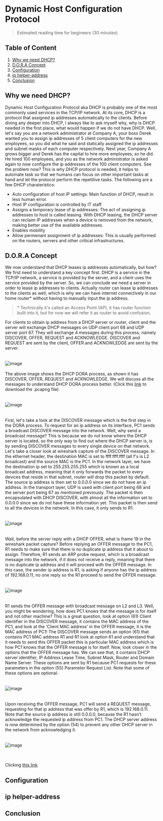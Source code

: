 # Dynamic Host Configuration Protocol
  > Estimated reading time for begineers (30 minutes)
## Table of Content
  1. [Why we need DHCP?](#intro)
  2. [D.O.R.A Concept](#dora)
  3. [Configuration](#config)
  4. [ip helper-address](#iphelp)
  5. [Conclusion](#conclusion)
 
 ## Why we need DHCP? <a name="intro"></a>
 
 Dynamic Host Configuration Protocol aka DHCP is probably one of the most commonly used services in the TCP/IP network. At its core, DHCP is a protocol that assigned ip addresses automatically to the clients. Before diving any deeper into DHCP, I always like to ask myself why, why is DHCP needed in the first place, what would happen if we do not have DHCP. Well, let's say you are a network administrator at Company A, your boss Derek wanted you to assign ip addresses of 5 client computers for the new employees, so you did what he said and statically assigned the ip addresses and subnet masks of each computer respectively. Next year, Company A grows bigger and Derek has the capital to hire more employees, so he did. He hired 100 employees, and you as the network administrator is asked again to now configure the ip addresses of the 100 client computers. See the problem now? This is why DHCP protocol is needed, it helps to automate task so that we humans can focus on other important tasks at hand and let the protocol perform the repetitive tasks. The following are a few DHCP charateristics:
 - Auto configuration of host IP settings: Main function of DHCP, result in less human error.
 - Host IP configuration is controlled by IT staff
 - Assigns a temporary lease of ip addresses: The act of assigning ip addresses to host is called leasing. With DHCP leasing, the DHCP server can reclaim IP addresses when a device is removed from the network, making better use of the available addresses.
 - Enables mobility
 - Allow permenant assignment of ip addresses: This is usually performed on the routers, servers and other critical infrastructures.  


 ## D.O.R.A Concept <a name="dora"></a>
 
 We now understand that DHCP leases ip addresses automatically, but how? We first need to understand a key concept first. DHCP is a service in the TCP/IP network, a service is provided by the server, and a client uses the service provided by the server. So, we can conclude we need a server in order to lease ip addresses to clients. Actually router can lease ip addresses to the clients as well, which is why we can have internet connectively in our home router* without having to manually input the ip address. 
 
  > \* Technically it's called an Access Point (AP), it has router function built into it, but for now we will refer it as router to avoid confusion.

For clients to obtain ip address from a DHCP server or router, client and the server will exchange DHCP messages on UDP client port 68 and UDP server port 67. They will exchange 4 messages during this process, namely DISCOVER, OFFER, REQUEST and ACKNOWLEDGE. DISCOVER and REQUEST are sent by the client, OFFER and ACKNOWLEDGE are sent by the server.
<br />
<br />
<br />
![image](https://user-images.githubusercontent.com/73285881/121533644-0e7abe00-ca33-11eb-83d4-dcac81302a0f.png)
<br />
<br />
The above image shows the DHCP DORA process, as shown it has DISCOVER, OFFER, REQUEST and ACKNOWLEDGE. We will discuss all the messages to understand DHCP DORA process better. (Click this [link](./DHCP_Messages.pcapng) to download the .pcapng file)
<br />
<br />
<br />
![image](https://user-images.githubusercontent.com/73285881/121621755-60592d80-ca9f-11eb-8604-13ffdd00abc8.png)
<br />
<br />
<br />
First, let's take a look at the DISCOVER message which is the first step in the DORA process. To request for an ip address on its interface, PC1 sends a broadcast DISCOVER message into the network. Well, why send a broadcast message? This is because we do not know where the DHCP server is located, so the only way to find out where the DHCP server is, is by sending DISCOVER messages to every single device on that network. Let's take a closer look at wireshark capture of the DISCOVER message. In the ethernet header, the destination MAC is set to ffff.ffff.ffff (all f's is L2 broadcast) and the source MAC is the PC1. In the network layer, we have the destination ip set to 255.255.255.255 which is known as a local broadcast address, meaning that it only forwards the packet to every devices that reside in that subnet, router will drop this packet by default. The source ip address is then set to 0.0.0.0 since we do not have an ip address. In the transport layer, UDP is used with client port being 68 and the server port being 67 as mentioned previously. The packet is then encapsulated with DHCP DISCOVER, with almost all the information set to 0.0.0.0 since we do not have these information yet. This packet is then send to all the devices in the network. In this case, it only sends to R1.
<br />
<br />
<br />
![image](https://user-images.githubusercontent.com/73285881/121624860-e9269800-caa4-11eb-941f-0e8f8b255b67.png)
<br />
<br />
<br />
Wait, before the server reply with a DHCP OFFER, what is frame 19 in the wireshark packet capture? Before replying an OFFER message to the PC1, R1 needs to make sure that there is no duplicate ip address that it about to assign. Therefore, R1 sends an ARP probe request, which is a broadcast message into the network, if it does not receive a reply, meaning that there is no duplicate ip address and it will proceed with the OFFER message. In this case, the sender ip address is R1, is asking if anyone has the ip address of 192.168.0.11, no one reply so the R1 proceed to send the OFFER message.
<br />
<br />
<br />
![image](https://user-images.githubusercontent.com/73285881/121626597-4ff98080-caa8-11eb-9814-463053206d6a.png)
<br />
<br />
<br />
R1 sends the OFFER message with broadcast message on L2 and L3. Well, you might be wondering, how does PC1 knows that the message is for itself and not other machine? This is a great question, look at option (61) Client identifier in the DISCOVER message, it contains the MAC address of the PC1, and look at the ‘Client MAC address’ in the OFFER message, it is the MAC address of PC1! The DISCOVER message sends an option (61) that contains PC1 MAC address R1 and R1 look at option 61 and understand that it needs to send this OFFER packet this is particular MAC address which is how PC1 knows that the OFFER message is for itself. Now, look closer in the options that the OFFER message has. We can see that, it contains DHCP server identifier, IP Address Lease Time, Subnet Mask, Router and Domain Name Server. These options are sent by R1 because PC1 requests for these parameters in the option (55) Parameter Request List. Note that some of these options are optional.
<br />
<br />
<br />
![image](https://user-images.githubusercontent.com/73285881/121628458-d8c5eb80-caab-11eb-90d3-146377adadea.png)
<br />
<br />
<br />
Upon receiving the OFFER message, PC1 will send a REQUEST message, requesting for that ip address that was offer by R1, which is 192.168.0.11. Note that the source ip address is still 0.0.0.0, because the R1 hasn’t acknowledge the requested ip address from PC1. The DHCP server address is now determined by the option (54) to prevent any other DHCP server in the network from acknowledging it.
<br />
<br />
<br />
![image](https://user-images.githubusercontent.com/73285881/121629608-217ea400-caae-11eb-914a-08b1fa7e402b.png)
<br />
<br />
<br />



Clicking [this link](./DHCP_Messages.pcapng)



 
 
 
 ## Configuration <a name="config"></a>
 ## ip helper-address <a name="iphelp"></a>
 ## Conclusion <a name="conclusion"></a>
